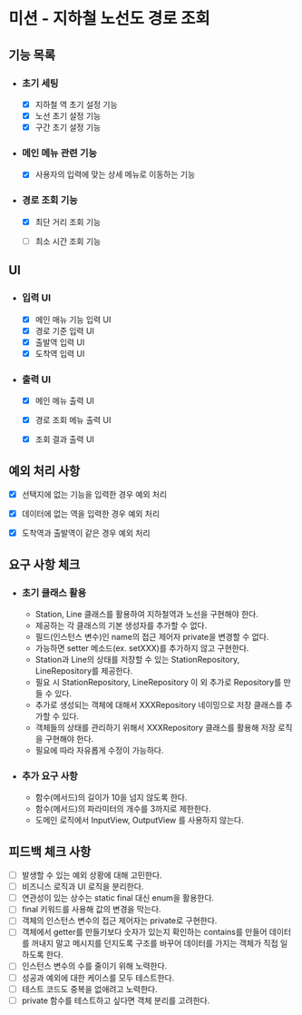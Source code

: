 # 미션 - 지하철 노선도 경로 조회

## 기능 목록


- ### 초기 세팅
  - [x] 지하철 역 초기 설정 기능
  - [x] 노선 초기 설정 기능
  - [x] 구간 초기 설정 기능

- ### 메인 메뉴 관련 기능
    - [x] 사용자의 입력에 맞는 상세 메뉴로 이동하는 기능

- ### 경로 조회 기능
    - [x] 최단 거리 조회 기능
    - [ ] 최소 시간 조회 기능


## UI

- ### 입력 UI
    - [x] 메인 매뉴 기능 입력 UI
    - [x] 경로 기준 입력 UI
    - [x] 출발역 입력 UI
    - [x] 도착역 입력 UI

- ### 출력 UI
    - [x] 메인 메뉴 출력 UI
    - [x] 경로 조회 메뉴 출력 UI
    - [x] 조회 결과 출력 UI


## 예외 처리 사항

- [x] 선택지에 없는 기능을 입력한 경우 예외 처리
- [x] 데이터에 없는 역을 입력한 경우 예외 처리
- [x] 도착역과 출발역이 같은 경우 예외 처리


## 요구 사항 체크

- ### 초기 클래스 활용
    - Station, Line 클래스를 활용하여 지하철역과 노선을 구현해야 한다.
    - 제공하는 각 클래스의 기본 생성자를 추가할 수 없다.
    - 필드(인스턴스 변수)인 name의 접근 제어자 private을 변경할 수 없다.
    - 가능하면 setter 메소드(ex. setXXX)를 추가하지 않고 구현한다.
    - Station과 Line의 상태를 저장할 수 있는 StationRepository, LineRepository를 제공한다.
    - 필요 시 StationRepository, LineRepository 이 외 추가로 Repository를 만들 수 있다.
    - 추가로 생성되는 객체에 대해서 XXXRepository 네이밍으로 저장 클래스를 추가할 수 있다.
    - 객체들의 상태를 관리하기 위해서 XXXRepository 클래스를 활용해 저장 로직을 구현해야 한다.
    - 필요에 따라 자유롭게 수정이 가능하다.

- ### 추가 요구 사항
    - 함수(메서드)의 길이가 10을 넘지 않도록 한다.
    - 함수(메서드)의 파라미터의 개수를 3까지로 제한한다.
    - 도메인 로직에서 InputView, OutputView 를 사용하지 않는다.


## 피드백 체크 사항
- [ ] 발생할 수 있는 예외 상황에 대해 고민한다.
- [ ] 비즈니스 로직과 UI 로직을 분리한다.
- [ ] 연관성이 있는 상수는 static final 대신 enum을 활용한다.
- [ ] final 키워드를 사용해 값의 변경을 막는다.
- [ ] 객체의 인스턴스 변수의 접근 제어자는 private로 구현한다.
- [ ] 객체에서 getter를 만들기보다 숫자가 있는지 확인하는 contains를 만들어 데이터를 꺼내지 말고 메시지를 던지도록 구조를 바꾸어 데이터를 가지는 객체가 직접 일하도록 한다.
- [ ] 인스턴스 변수의 수를 줄이기 위해 노력한다.
- [ ] 성공과 예외에 대한 케이스를 모두 테스트한다.
- [ ] 테스트 코드도 중복을 없애려고 노력한다.
- [ ] private 함수를 테스트하고 싶다면 객체 분리를 고려한다.
